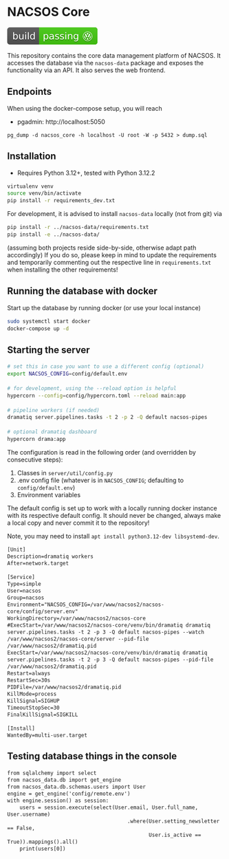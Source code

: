 # NACSOS Core
[![Volkswagen status](.ci/volkswargen_ci.svg)](https://github.com/auchenberg/volkswagen)

This repository contains the core data management platform of NACSOS.
It accesses the database via the `nacsos-data` package and exposes the functionality via an API.
It also serves the web frontend.

## Endpoints
When using the docker-compose setup, you will reach 
* pgadmin: http://localhost:5050

```
pg_dump -d nacsos_core -h localhost -U root -W -p 5432 > dump.sql
```
 
## Installation
- Requires Python 3.12+, tested with Python 3.12.2

```bash
virtualenv venv
source venv/bin/activate
pip install -r requirements_dev.txt
```

For development, it is advised to install `nacsos-data` locally (not from git) via
```bash
pip install -r ../nacsos-data/requirements.txt
pip install -e ../nacsos-data/
```
(assuming both projects reside side-by-side, otherwise adapt path accordingly)
If you do so, please keep in mind to update the requirements and temporarily commenting out the respective line in `requirements.txt` when installing the other requirements!

## Running the database with docker
Start up the database by running docker (or use your local instance)
```bash
sudo systemctl start docker
docker-compose up -d
```

## Starting the server
```bash
# set this in case you want to use a different config (optional)
export NACSOS_CONFIG=config/default.env

# for development, using the --reload option is helpful
hypercorn --config=config/hypercorn.toml --reload main:app 

# pipeline workers (if needed)
dramatiq server.pipelines.tasks -t 2 -p 2 -Q default nacsos-pipes

# optional dramatiq dashboard
hypercorn drama:app
```

The configuration is read in the following order (and overridden by consecutive steps):
1. Classes in `server/util/config.py`
2. .env config file (whatever is in `NACSOS_CONFIG`; defaulting to `config/default.env`)
3. Environment variables

The default config is set up to work with a locally running docker instance with its respective default config.
It should never be changed, always make a local copy and never commit it to the repository!

Note, you may need to install `apt install python3.12-dev libsystemd-dev`.

```
[Unit]
Description=dramatiq workers
After=network.target

[Service]
Type=simple
User=nacsos
Group=nacsos
Environment="NACSOS_CONFIG=/var/www/nacsos2/nacsos-core/config/server.env"
WorkingDirectory=/var/www/nacsos2/nacsos-core
#ExecStart=/var/www/nacsos2/nacsos-core/venv/bin/dramatiq dramatiq server.pipelines.tasks -t 2 -p 3 -Q default nacsos-pipes --watch /var/www/nacsos2/nacsos-core/server --pid-file /var/www/nacsos2/dramatiq.pid  
ExecStart=/var/www/nacsos2/nacsos-core/venv/bin/dramatiq dramatiq server.pipelines.tasks -t 2 -p 3 -Q default nacsos-pipes --pid-file /var/www/nacsos2/dramatiq.pid
Restart=always
RestartSec=30s
PIDFile=/var/www/nacsos2/dramatiq.pid
KillMode=process
KillSignal=SIGHUP
TimeoutStopSec=30
FinalKillSignal=SIGKILL

[Install]
WantedBy=multi-user.target
```

## Testing database things in the console
```
from sqlalchemy import select
from nacsos_data.db import get_engine
from nacsos_data.db.schemas.users import User
engine = get_engine('config/remote.env')
with engine.session() as session:
    users = session.execute(select(User.email, User.full_name, User.username)
                                       .where(User.setting_newsletter == False,
                                              User.is_active == True)).mappings().all()
    print(users[0])
```